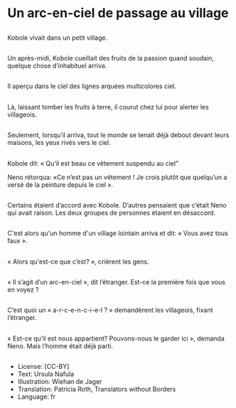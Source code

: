 # Un arc-en-ciel de passage au village

##
Kobole vivait dans un petit village.

##
Un après-midi, Kobole cueillait des fruits de la passion quand soudain, quelque chose d’inhabituel arriva.

##
Il aperçu dans le ciel des lignes arquées multicolores ciel.

##
Là, laissant tomber les fruits à terre, il courut chez lui pour alerter les villageois.

##
Seulement, lorsqu’il arriva, tout le monde se tenait déjà debout devant leurs maisons, les yeux rivés vers le ciel.

##
Kobole dit: « Qu’il est beau ce vêtement suspendu au ciel”

Neno rétorqua: «Ce n’est pas un vêtement ! Je crois plutôt que quelqu’un a versé de la peinture depuis le ciel ».

##
Certains étaient d’accord avec Kobole. D’autres pensaient que c’était Neno qui avait raison. Les deux groupes de personnes étaient en désaccord.

##
C'est alors qu'un homme d'un village lointain arriva et dit: « Vous avez tous faux ».

##
« Alors qu'est-ce que c’est? », crièrent les gens.

##
« Il s’agit d’un arc-en-ciel », dit l’étranger. Est-ce la première fois que vous en voyez ?

##
C’est quoi un « a-r-c-e-n-c-i-e-l ? » demandèrent les villageois, fixant l’étranger.

##
« Est-ce qu’il est nous appartient? Pouvons-nous le garder ici », demanda Neno. Mais l’homme était déjà parti.

##
* License: [CC-BY]
* Text: Ursula Nafula
* Illustration: Wiehan de Jager
* Translation: Patricia Roth, Translators without Borders
* Language: fr
